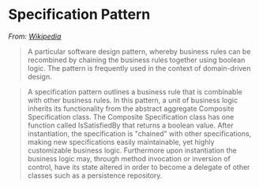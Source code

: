 # Specification Pattern

*From: [Wikipedia](https://en.wikipedia.org/wiki/Specification_pattern)*

> A particular software design pattern, whereby business rules can be recombined by chaining the business rules together using boolean logic. The pattern is frequently used in the context of domain-driven design.

> A specification pattern outlines a business rule that is combinable with other business rules. In this pattern, a unit of business logic inherits its functionality from the abstract aggregate Composite Specification class. The Composite Specification class has one function called IsSatisfiedBy that returns a boolean value. After instantiation, the specification is "chained" with other specifications, making new specifications easily maintainable, yet highly customizable business logic. Furthermore upon instantiation the business logic may, through method invocation or inversion of control, have its state altered in order to become a delegate of other classes such as a persistence repository.

